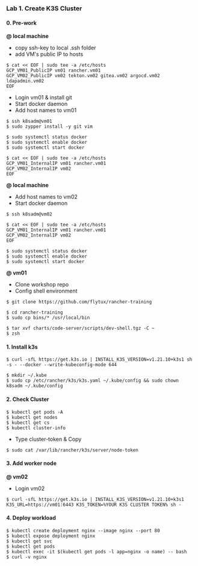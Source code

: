 ### Lab 1. Create K3S Cluster

#### 0. Pre-work

**@ local machine**
- copy ssh-key to local .ssh folder
- add VM's public IP to hosts

~~~
$ cat << EOF | sudo tee -a /etc/hosts
GCP_VM01_PublicIP vm01 rancher.vm01
GCP_VM02_PublicIP vm02 tekton.vm02 gitea.vm02 argocd.vm02 ldapadmin.vm02
EOF
~~~~

- Login vm01 & install git
- Start docker daemon 
- Add host names to vm01

~~~
$ ssh k8sadm@vm01
$ sudo zypper install -y git vim

$ sudo systemctl status docker
$ sudo systemctl enable docker
$ sudo systemctl start docker

$ cat << EOF | sudo tee -a /etc/hosts
GCP_VM01_InternalIP vm01 rancher.vm01
GCP_VM02_InternalIP vm02
EOF
~~~

**@ local machine**

- Add host names to vm02
- Start docker daemon 

~~~
$ ssh k8sadm@vm02

$ cat << EOF | sudo tee -a /etc/hosts
GCP_VM01_InternalIP vm01 rancher.vm01
GCP_VM02_InternalIP vm02
EOF

$ sudo systemctl status docker
$ sudo systemctl enable docker
$ sudo systemctl start docker
~~~


**@ vm01**

- Clone workshop repo 
- Config shell environment

~~~
$ git clone https://github.com/flytux/rancher-training

$ cd rancher-training
$ sudo cp bins/* /usr/local/bin

$ tar xvf charts/code-server/scripts/dev-shell.tgz -C ~
$ zsh
~~~

#### 1. Install k3s

~~~
$ curl -sfL https://get.k3s.io | INSTALL_K3S_VERSION=v1.21.10+k3s1 sh -s - --docker --write-kubeconfig-mode 644

$ mkdir ~/.kube
$ sudo cp /etc/rancher/k3s/k3s.yaml ~/.kube/config && sudo chown k8sadm ~/.kube/config
~~~

#### 2. Check Cluster

~~~
$ kubectl get pods -A
$ kubectl get nodes
$ kubectl get cs
$ kubectl cluster-info
~~~

- Type cluster-token & Copy

~~~
$ sudo cat /var/lib/rancher/k3s/server/node-token
~~~

#### 3. Add worker node

**@ vm02**

- Login vm02

~~~
$ curl -sfL https://get.k3s.io | INSTALL_K3S_VERSION=v1.21.10+k3s1 K3S_URL=https://vm01:6443 K3S_TOKEN=%YOUR K3S CLUSTER TOKEN% sh -
~~~

#### 4. Deploy workload

~~~
$ kubectl create deployment nginx --image nginx --port 80
$ kubectl expose deployment nginx
$ kubectl get svc
$ kubectl get pods
$ kubectl exec -it $(kubectl get pods -l app=nginx -o name) -- bash
$ curl -v nginx
~~~

